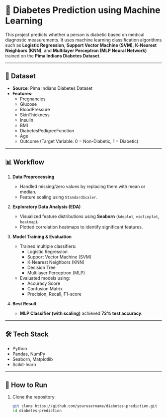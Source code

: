 # 🧠 Diabetes Prediction using Machine Learning

This project predicts whether a person is diabetic based on medical diagnostic measurements. It uses machine learning classification algorithms such as **Logistic Regression**, **Support Vector Machine (SVM)**, **K-Nearest Neighbors (KNN)**, and **Multilayer Perceptron (MLP Neural Network)** trained on the **Pima Indians Diabetes Dataset**.

---

## 📁 Dataset

- **Source**: Pima Indians Diabetes Dataset
- **Features**:
  - Pregnancies
  - Glucose
  - BloodPressure
  - SkinThickness
  - Insulin
  - BMI
  - DiabetesPedigreeFunction
  - Age
  - Outcome (Target Variable: 0 = Non-Diabetic, 1 = Diabetic)

---

## 📊 Workflow

1. **Data Preprocessing**  
   - Handled missing/zero values by replacing them with mean or median.
   - Feature scaling using `StandardScaler`.

2. **Exploratory Data Analysis (EDA)**  
   - Visualized feature distributions using **Seaborn** (`kdeplot`, `violinplot`, `heatmap`).
   - Plotted correlation heatmaps to identify significant features.

3. **Model Training & Evaluation**  
   - Trained multiple classifiers:
     - Logistic Regression
     - Support Vector Machine (SVM)
     - K-Nearest Neighbors (KNN)
     - Decision Tree
     - Multilayer Perceptron (MLP)
   - Evaluated models using:
     - Accuracy Score
     - Confusion Matrix
     - Precision, Recall, F1-score

4. **Best Result**  
   - **MLP Classifier (with scaling)** achieved **72% test accuracy**.

---

## 🛠️ Tech Stack

- Python
- Pandas, NumPy
- Seaborn, Matplotlib
- Scikit-learn

---

## 📌 How to Run

1. Clone the repository:
   ```bash
   git clone https://github.com/yourusername/diabetes-prediction.git
   cd diabetes-prediction
